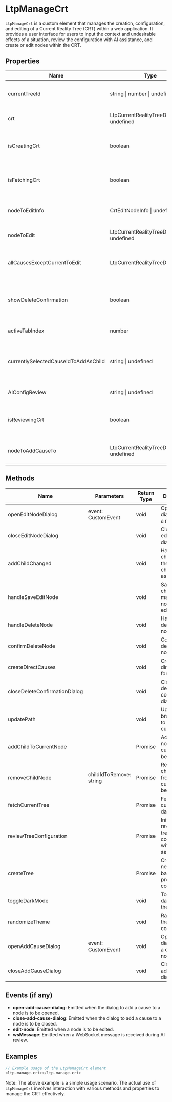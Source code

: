 # LtpManageCrt

`LtpManageCrt` is a custom element that manages the creation, configuration, and editing of a Current Reality Tree (CRT) within a web application. It provides a user interface for users to input the context and undesirable effects of a situation, review the configuration with AI assistance, and create or edit nodes within the CRT.

## Properties

| Name                                  | Type                                      | Description                                                                 |
|---------------------------------------|-------------------------------------------|-----------------------------------------------------------------------------|
| currentTreeId                         | string \| number \| undefined             | The ID of the current tree being managed.                                   |
| crt                                   | LtpCurrentRealityTreeData \| undefined    | The current reality tree data object.                                       |
| isCreatingCrt                         | boolean                                   | Indicates if a CRT is currently being created.                              |
| isFetchingCrt                         | boolean                                   | Indicates if a CRT is currently being fetched.                              |
| nodeToEditInfo                        | CrtEditNodeInfo \| undefined              | Information about the node to be edited.                                    |
| nodeToEdit                            | LtpCurrentRealityTreeDataNode \| undefined| The node currently being edited.                                            |
| allCausesExceptCurrentToEdit          | LtpCurrentRealityTreeDataNode[]           | An array of all causes except the one currently being edited.               |
| showDeleteConfirmation                | boolean                                   | Indicates if the delete confirmation dialog should be shown.                 |
| activeTabIndex                        | number                                    | The index of the currently active tab.                                      |
| currentlySelectedCauseIdToAddAsChild  | string \| undefined                       | The ID of the cause currently selected to be added as a child.              |
| AIConfigReview                        | string \| undefined                       | The AI configuration review text.                                           |
| isReviewingCrt                        | boolean                                   | Indicates if the CRT is currently being reviewed.                           |
| nodeToAddCauseTo                      | LtpCurrentRealityTreeDataNode \| undefined| The node to which a cause is to be added.                                   |

## Methods

| Name                     | Parameters                  | Return Type | Description                                                                 |
|--------------------------|-----------------------------|-------------|-----------------------------------------------------------------------------|
| openEditNodeDialog       | event: CustomEvent          | void        | Opens the dialog to edit a node.                                            |
| closeEditNodeDialog      |                             | void        | Closes the edit node dialog.                                                |
| addChildChanged          |                             | void        | Handles changes to the selected child to add as a cause.                    |
| handleSaveEditNode       |                             | void        | Saves the changes made to the node being edited.                            |
| handleDeleteNode         |                             | void        | Handles the deletion of a node.                                             |
| confirmDeleteNode        |                             | void        | Confirms the deletion of a node.                                            |
| createDirectCauses       |                             | void        | Creates direct causes for a node.                                           |
| closeDeleteConfirmationDialog |                     | void        | Closes the delete confirmation dialog.                                      |
| updatePath               |                             | void        | Updates the browser path to reflect the current tree.                       |
| addChildToCurrentNode    |                             | Promise<void>| Adds a child node to the current node being edited.                        |
| removeChildNode          | childIdToRemove: string     | Promise<void>| Removes a child node from the current node being edited.                  |
| fetchCurrentTree         |                             | Promise<void>| Fetches the current tree data.                                             |
| reviewTreeConfiguration  |                             | Promise<void>| Initiates the review of the tree configuration with AI assistance.          |
| createTree               |                             | Promise<void>| Creates a new CRT based on the provided configuration.                      |
| toggleDarkMode           |                             | void        | Toggles the dark mode theme.                                                |
| randomizeTheme           |                             | void        | Randomizes the theme color.                                                 |
| openAddCauseDialog       | event: CustomEvent          | void        | Opens the dialog to add a cause to a node.                                  |
| closeAddCauseDialog      |                             | void        | Closes the add cause dialog.                                                |

## Events (if any)

- **open-add-cause-dialog**: Emitted when the dialog to add a cause to a node is to be opened.
- **close-add-cause-dialog**: Emitted when the dialog to add a cause to a node is to be closed.
- **edit-node**: Emitted when a node is to be edited.
- **wsMessage**: Emitted when a WebSocket message is received during AI review.

## Examples

```typescript
// Example usage of the LtpManageCrt element
<ltp-manage-crt></ltp-manage-crt>
```

Note: The above example is a simple usage scenario. The actual use of `LtpManageCrt` involves interaction with various methods and properties to manage the CRT effectively.